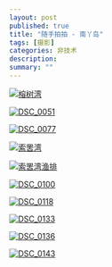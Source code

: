 ```yaml
---
layout: post
published: true
title: "随手拍拍 - 南丫岛"
tags: [摄影]
categories: 非技术    
description: 
summary: ""
---
```

[![榕树湾][2880383195_26fb811a6c.jpg]][2880383195_26fb811a6c.jpg 1]  
  
[![DSC\_0051][DSC_0051]][DSC_0051_DSC_0051]  
  
[![DSC\_0077][DSC_0077]][DSC_0077_DSC_0077]  
  
[![索罟湾][2880438735_3782e94af1.jpg]][2880438735_3782e94af1.jpg 1]  
  
[![索罟湾渔排][2881279744_761b91844b.jpg]][2881279744_761b91844b.jpg 1]  
  
[![DSC\_0100][DSC_0100]][DSC_0100_DSC_0100]  
  
[![DSC\_0118][DSC_0118]][DSC_0118_DSC_0118]  
  
[![DSC\_0133][DSC_0133]][DSC_0133_DSC_0133]  
  
[![DSC\_0136][DSC_0136]][DSC_0136_DSC_0136]  
  
[![DSC\_0143][DSC_0143]][DSC_0143_DSC_0143]


[2880383195_26fb811a6c.jpg]: http://farm4.static.flickr.com/3232/2880383195_26fb811a6c.jpg
[2880383195_26fb811a6c.jpg 1]: http://www.flickr.com/photos/yypig/2880383195/
[DSC_0051]: http://farm4.static.flickr.com/3051/2880392203_2f93cfcf6e.jpg
[DSC_0051_DSC_0051]: http://www.flickr.com/photos/yypig/2880392203/
[DSC_0077]: http://farm4.static.flickr.com/3009/2881263948_83045743b8.jpg
[DSC_0077_DSC_0077]: http://www.flickr.com/photos/yypig/2881263948/
[2880438735_3782e94af1.jpg]: http://farm4.static.flickr.com/3063/2880438735_3782e94af1.jpg
[2880438735_3782e94af1.jpg 1]: http://www.flickr.com/photos/yypig/2880438735/
[2881279744_761b91844b.jpg]: http://farm4.static.flickr.com/3115/2881279744_761b91844b.jpg
[2881279744_761b91844b.jpg 1]: http://www.flickr.com/photos/yypig/2881279744/
[DSC_0100]: http://farm4.static.flickr.com/3039/2880449879_5fc8f32a3a.jpg
[DSC_0100_DSC_0100]: http://www.flickr.com/photos/yypig/2880449879/
[DSC_0118]: http://farm4.static.flickr.com/3254/2880469779_a069a258e7.jpg
[DSC_0118_DSC_0118]: http://www.flickr.com/photos/yypig/2880469779/
[DSC_0133]: http://farm4.static.flickr.com/3199/2881331642_d60977155b.jpg
[DSC_0133_DSC_0133]: http://www.flickr.com/photos/yypig/2881331642/
[DSC_0136]: http://farm4.static.flickr.com/3142/2881336700_8688db5e9e.jpg
[DSC_0136_DSC_0136]: http://www.flickr.com/photos/yypig/2881336700/
[DSC_0143]: http://farm4.static.flickr.com/3108/2881351106_0c4d046b58.jpg
[DSC_0143_DSC_0143]: http://www.flickr.com/photos/yypig/2881351106/